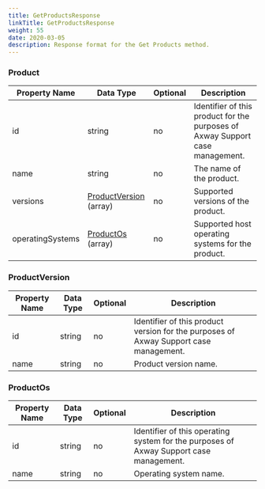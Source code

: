 ```yaml
---
title: GetProductsResponse
linkTitle: GetProductsResponse
weight: 55
date: 2020-03-05
description: Response format for the Get Products method.
---
```


### Product

| Property Name    | Data Type                             | Optional | Description |
|------------------|---------------------------------------|----------|-------------|
| id               | string                                |       no | Identifier of this product for the purposes of Axway Support case management. |
| name             | string                                |       no | The name of the product.
| versions         | [ProductVersion](#productversion) (array) |       no | Supported versions of the product. |
| operatingSystems | [ProductOs](#productos) (array)           |       no | Supported host operating systems for the product. |

### ProductVersion

| Property Name | Data Type | Optional | Description |
|---------------|-----------|----------|-------------|
| id            | string    |       no | Identifier of this product version for the purposes of Axway Support case management. |
| name          | string    |       no | Product version name. |

### ProductOs

| Property Name | Data Type | Optional | Description |
|---------------|-----------|----------|-------------|
| id            | string    |       no | Identifier of this operating system for the purposes of Axway Support case management. |
| name          | string    |       no | Operating system name. |
